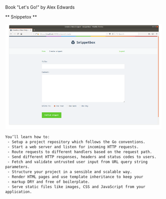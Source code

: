 Book "Let's Go!" by Alex Edwards

** Snippetox **

![Web Visualization](https://github.com/belivinge/Snippetbox/blob/master/ui/static/Screenshot%20from%202023-12-07%2006-58-33.png)

```
You’ll learn how to:
 - Setup a project repository which follows the Go conventions.
 - Start a web server and listen for incoming HTTP requests.
 - Route requests to different handlers based on the request path.
 - Send different HTTP responses, headers and status codes to users.
 - Fetch and validate untrusted user input from URL query string parameters.
 - Structure your project in a sensible and scalable way.
 - Render HTML pages and use template inheritance to keep your
 - markup DRY and free of boilerplate.
 - Serve static files like images, CSS and JavaScript from your application.
```
